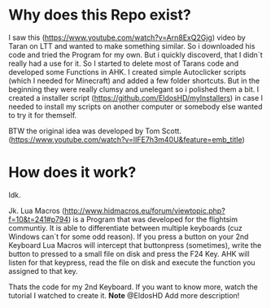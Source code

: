 # Why does this Repo exist?
I saw this (https://www.youtube.com/watch?v=Arn8ExQ2Gjg) video by Taran on LTT and wanted to make something similar. So i downloaded his code and tried the Program for my own. But i quickly discoverd, that I didn´t really had a use for it. So I started to delete most of Tarans code and developed some Functions in AHK. I created simple Autoclicker scripts (which I needed for Minecraft) and added a few folder shortcuts. But in the beginning they were really clumsy and unelegant so i polished them a bit. I created a installer script (https://github.com/EldosHD/myInstallers) in case I needed to install my scripts on another computer or somebody else wanted to try it for themself.

BTW the original idea was developed by Tom Scott.(https://www.youtube.com/watch?v=lIFE7h3m40U&feature=emb_title)

# How does it work?
Idk.

Jk. Lua Macros (http://www.hidmacros.eu/forum/viewtopic.php?f=10&t=241#p794) is a Program that was developed for the flightsim communtiy. It is able to differentiate between multiple keyboards (cuz Windows can´t for some odd reason). If you press a button on your 2nd Keyboard Lua Macros will intercept that buttonpress (sometimes), write the button to pressed to a small file on disk and press the F24 Key. AHK will listen for that keypress, read the file on disk and execute the function you assigned to that key. 


Thats the code for my 2nd Keyboard. If you want to know more, watch the tutorial I watched to create it. 
**Note** @EldosHD Add more description!
